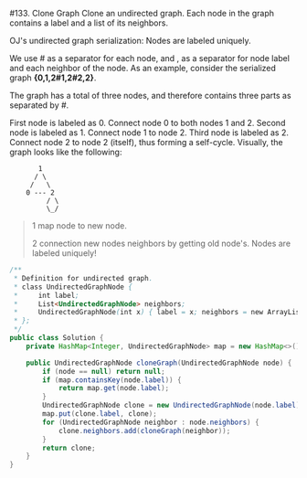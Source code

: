 #133. Clone Graph 
Clone an undirected graph. Each node in the graph contains a label and a list of its neighbors.


OJ's undirected graph serialization:
Nodes are labeled uniquely.

We use # as a separator for each node, and , as a separator for node label and each neighbor of the node.
As an example, consider the serialized graph **{0,1,2#1,2#2,2}**.

The graph has a total of three nodes, and therefore contains three parts as separated by #.

First node is labeled as 0. Connect node 0 to both nodes 1 and 2.
Second node is labeled as 1. Connect node 1 to node 2.
Third node is labeled as 2. Connect node 2 to node 2 (itself), thus forming a self-cycle.
Visually, the graph looks like the following:

```
       1
      / \
     /   \
    0 --- 2
         / \
         \_/
```

> 1 map node to new node.
> 
> 2 connection new nodes neighbors by getting old node's.
Nodes are labeled uniquely!
```java
/**
 * Definition for undirected graph.
 * class UndirectedGraphNode {
 *     int label;
 *     List<UndirectedGraphNode> neighbors;
 *     UndirectedGraphNode(int x) { label = x; neighbors = new ArrayList<UndirectedGraphNode>(); }
 * };
 */
public class Solution {
    private HashMap<Integer, UndirectedGraphNode> map = new HashMap<>();

    public UndirectedGraphNode cloneGraph(UndirectedGraphNode node) {
        if (node == null) return null;   
        if (map.containsKey(node.label)) {
            return map.get(node.label);
        }
        UndirectedGraphNode clone = new UndirectedGraphNode(node.label);
        map.put(clone.label, clone);
        for (UndirectedGraphNode neighbor : node.neighbors) {
            clone.neighbors.add(cloneGraph(neighbor));
        }
        return clone;
    }
}
```


